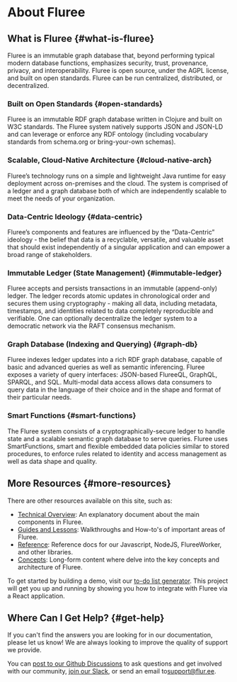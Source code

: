 # About Fluree

## What is Fluree {#what-is-fluree}

Fluree is an immutable graph database that, beyond performing typical modern database functions,
emphasizes security, trust, provenance, privacy, and interoperability. Fluree is open source, under
the AGPL license, and built on open standards. Fluree can be run centralized, distributed, or
decentralized.

### Built on Open Standards {#open-standards}

Fluree is an immutable RDF graph database written in Clojure and built on W3C standards.
The Fluree system natively supports JSON and JSON-LD and can leverage or enforce any RDF
ontology (including vocabulary standards from schema.org or bring-your-own schemas).

### Scalable, Cloud-Native Architecture {#cloud-native-arch}

Fluree’s technology runs on a simple and lightweight Java runtime for easy deployment across
on-premises and the cloud. The system is comprised of a ledger and a graph database both of
which are independently scalable to meet the needs of your organization.

### Data-Centric Ideology {#data-centric}

Fluree’s components and features are influenced by the “Data-Centric” ideology - the belief that
data is a recyclable, versatile, and valuable asset that should exist independently of a singular
application and can empower a broad range of stakeholders.

### Immutable Ledger (State Management) {#immutable-ledger}

Fluree accepts and persists transactions in an immutable (append-only) ledger. The ledger records
atomic updates in chronological order and secures them using cryptography - making all data,
including metadata, timestamps, and identities related to data completely reproducible and
verifiable. One can optionally decentralize the ledger system to a democratic network via the RAFT consensus mechanism.

### Graph Database (Indexing and Querying) {#graph-db}

Fluree indexes ledger updates into a rich RDF graph database, capable of basic and advanced
queries as well as semantic inferencing. Fluree exposes a variety of query interfaces: JSON-based
FlureeQL, GraphQL, SPARQL, and SQL. Multi-modal data access allows data consumers to query
data in the language of their choice and in the shape and format of their particular needs.

### Smart Functions {#smart-functions}

The Fluree system consists of a cryptographically-secure ledger to handle state and a scalable
semantic graph database to serve queries. Fluree uses SmartFunctions, smart and flexible
embedded data policies similar to stored procedures, to enforce rules related to identity and
access management as well as data shape and quality.

## More Resources {#more-resources}

There are other resources available on this site, such as:

- [Technical Overview](/concepts/technical_overview.md): An explanatory document about the main
  components in Fluree.
- [Guides and Lessons](/guides/guides.mdx): Walkthroughs and How-to's of important areas of Fluree.
- [Reference](/reference/reference.mdx): Reference docs for our Javascript, NodeJS, FlureeWorker, and
  other libraries.
- [Concepts](/concepts/concepts.mdx): Long-form content where delve into the key concepts and
  architecture of Fluree.

To get started by building a demo, visit our [to-do list generator](https://github.com/fluree/to-do-lists-generator).
This project will get you up and running by showing you how to integrate with Fluree via a
React application.

## Where Can I Get Help? {#get-help}

If you can't find the answers you are looking for in our documentation, please
let us know! We are always looking to improve the quality of support we provide.

You can [post to our Github Discussions](https://github.com/fluree/db/discussions) to ask questions
and get involved with our community, [join our Slack](https://launchpass.com/flureedb), or send an
email to[support@flur.ee](mailto:support@flur.ee).
